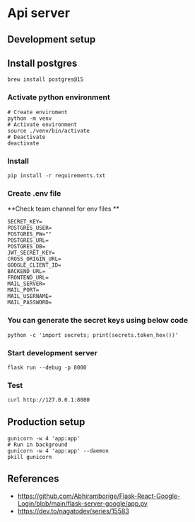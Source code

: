 # Api server

## Development setup

## Install postgres

```
brew install postgres@15
```

### Activate python environment

```
# Create enviroment
python -m venv
# Activate environment
source ./venv/bin/activate
# Deactivate
deactivate
```

### Install
```
pip install -r requirements.txt
```

### Create .env file
**Check team channel for env files **
```
SECRET_KEY=
POSTGRES_USER=
POSTGRES_PW=""
POSTGRES_URL=
POSTGRES_DB=
JWT_SECRET_KEY=
CROSS_ORIGIN_URL=
GOOGLE_CLIENT_ID=
BACKEND_URL=
FRONTEND_URL=
MAIL_SERVER=
MAIL_PORT=
MAIL_USERNAME=
MAIL_PASSWORD=
```

### You can generate the secret keys using below code

```
python -c 'import secrets; print(secrets.token_hex())'
```

### Start development server
```
flask run --debug -p 8000
```

### Test

```bash
curl http://127.0.0.1:8080
```

### 

## Production setup
```
gunicorn -w 4 'app:app'
# Run in background
gunicorn -w 4 'app:app' --daemon
pkill gunicorn
```

## References

- https://github.com/Abhiramborige/Flask-React-Google-Login/blob/main/flask-server-google/app.py
- https://dev.to/nagatodev/series/15583
